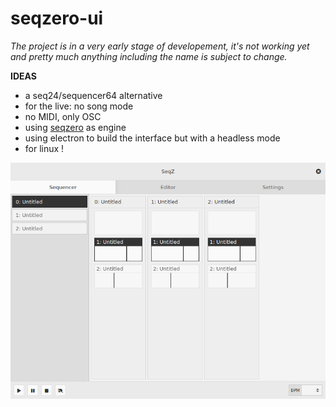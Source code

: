 # seqzero-ui

*The project is in a very early stage of developement, it's not working yet and pretty much anything including the name is subject to change.*

**IDEAS**

- a seq24/sequencer64 alternative
- for the live: no song mode
- no MIDI, only OSC
- using [seqzero](https://github.com/jean-emmanuel/seqzero) as engine
- using electron to build the interface but with a headless mode
- for linux !

![](resources/screenshot.png)
